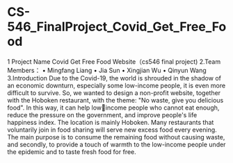 # CS-546_FinalProject_Covid_Get_Free_Food
1 Project Name
  Covid Get Free Food Website（cs546 final project)
2.Team Members： 
  • Mingfang Liang 
  • Jia Sun 
  • Xingjian Wu 
  • Qinyun Wang
3.Introduction 
  Due to the Covid-19, the world is shrouded in the shadow of an economic downturn, especially some low-income people, it is even more difficult to survive. So, we wanted to design a non-profit website, together with the Hoboken restaurant, with the theme: "No waste, give you delicious food". In this way, it can help lowincome people who cannot eat enough, reduce the pressure on the government, and improve people's life happiness index. The location is mainly Hoboken. Many restaurants that voluntarily join in food sharing will serve new excess food every evening. The main purpose is to consume the remaining food without causing waste, and secondly, to provide a touch of warmth to the low-income people under the epidemic and to taste fresh food for free.
